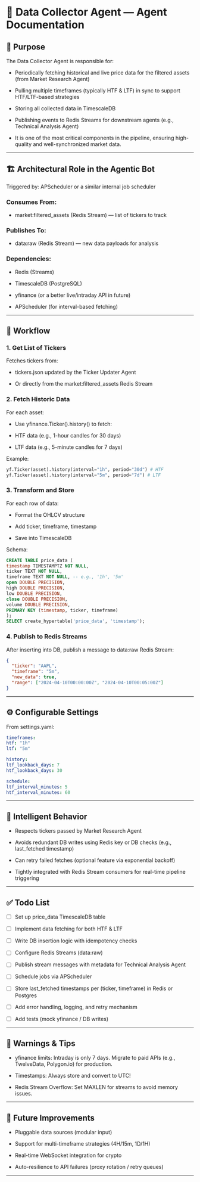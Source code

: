# 🧠 Data Collector Agent — Agent Documentation

## 📌 Purpose

The Data Collector Agent is responsible for:

- Periodically fetching historical and live price data for the filtered assets (from Market Research Agent)

- Pulling multiple timeframes (typically HTF & LTF) in sync to support HTF/LTF-based strategies

- Storing all collected data in TimescaleDB

- Publishing events to Redis Streams for downstream agents (e.g., Technical Analysis Agent)

- It is one of the most critical components in the pipeline, ensuring high-quality and well-synchronized market data.

---

## 🏗️ Architectural Role in the Agentic Bot

Triggered by: APScheduler or a similar internal job scheduler

### Consumes From:

- market:filtered_assets (Redis Stream) — list of tickers to track

### Publishes To:

- data:raw (Redis Stream) — new data payloads for analysis

### Dependencies:

- Redis (Streams)

- TimescaleDB (PostgreSQL)

- yfinance (or a better live/intraday API in future)

- APScheduler (for interval-based fetching)

---

## 🔁 Workflow

### 1. Get List of Tickers

Fetches tickers from:

- tickers.json updated by the Ticker Updater Agent

- Or directly from the market:filtered_assets Redis Stream

### 2. Fetch Historic Data

For each asset:

- Use yfinance.Ticker().history() to fetch:

- HTF data (e.g., 1-hour candles for 30 days)

- LTF data (e.g., 5-minute candles for 7 days)

Example:

```python
yf.Ticker(asset).history(interval="1h", period="30d") # HTF
yf.Ticker(asset).history(interval="5m", period="7d") # LTF
```

### 3. Transform and Store

For each row of data:

- Format the OHLCV structure

- Add ticker, timeframe, timestamp

- Save into TimescaleDB

Schema:

```sql
CREATE TABLE price_data (
timestamp TIMESTAMPTZ NOT NULL,
ticker TEXT NOT NULL,
timeframe TEXT NOT NULL, -- e.g., '1h', '5m'
open DOUBLE PRECISION,
high DOUBLE PRECISION,
low DOUBLE PRECISION,
close DOUBLE PRECISION,
volume DOUBLE PRECISION,
PRIMARY KEY (timestamp, ticker, timeframe)
);
SELECT create_hypertable('price_data', 'timestamp');
```

### 4. Publish to Redis Streams

After inserting into DB, publish a message to data:raw Redis Stream:

```json
{
  "ticker": "AAPL",
  "timeframe": "5m",
  "new_data": true,
  "range": ["2024-04-10T00:00:00Z", "2024-04-10T00:05:00Z"]
}
```

---

## ⚙️ Configurable Settings

From settings.yaml:

```yaml
timeframes:
htf: "1h"
ltf: "5m"

history:
ltf_lookback_days: 7
htf_lookback_days: 30

schedule:
ltf_interval_minutes: 5
htf_interval_minutes: 60
```

---

## 🧠 Intelligent Behavior

- Respects tickers passed by Market Research Agent

- Avoids redundant DB writes using Redis key or DB checks (e.g., last_fetched timestamp)

- Can retry failed fetches (optional feature via exponential backoff)

- Tightly integrated with Redis Stream consumers for real-time pipeline triggering

---

## ✅ Todo List

- [ ] Set up price_data TimescaleDB table

- [ ] Implement data fetching for both HTF & LTF

- [ ] Write DB insertion logic with idempotency checks

- [ ] Configure Redis Streams (data:raw)

- [ ] Publish stream messages with metadata for Technical Analysis Agent

- [ ] Schedule jobs via APScheduler

- [ ] Store last_fetched timestamps per (ticker, timeframe) in Redis or Postgres

- [ ] Add error handling, logging, and retry mechanism

- [ ] Add tests (mock yfinance / DB writes)

---

## 🚨 Warnings & Tips

- yfinance limits: Intraday is only 7 days. Migrate to paid APIs (e.g., TwelveData, Polygon.io) for production.

- Timestamps: Always store and convert to UTC!

- Redis Stream Overflow: Set MAXLEN for streams to avoid memory issues.

---

## 🧬 Future Improvements

- Pluggable data sources (modular input)

- Support for multi-timeframe strategies (4H/15m, 1D/1H)

- Real-time WebSocket integration for crypto

- Auto-resilience to API failures (proxy rotation / retry queues)

---
